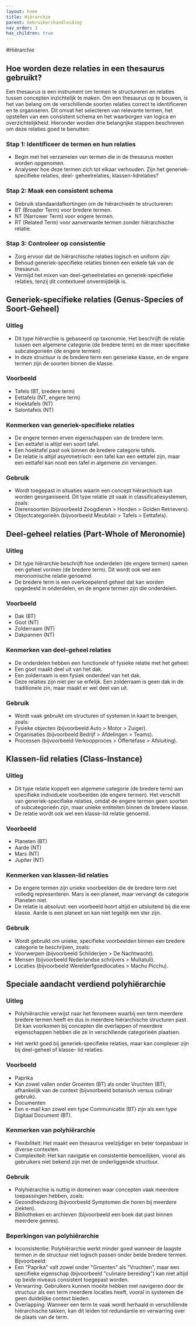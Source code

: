 ```yaml
---
layout: home
title: Hiërarchie
parent: Gebruikershandleiding
nav_order: 3
has_children: true
---
```




#Hiërarchie
## Hoe worden deze relaties in een thesaurus gebruikt?
Een thesaurus is een instrument om termen te structureren en relaties tussen concepten
inzichtelijk te maken. Om een thesaurus op te bouwen, is het van belang om de verschillende
soorten relaties correct te identificeren en te organiseren. Dit omvat het selecteren van relevante
termen, het opstellen van een consistent schema en het waarborgen van logica en
overzichtelijkheid. Hieronder worden drie belangrijke stappen beschreven om deze relaties goed te
benutten:

### Stap 1: Identificeer de termen en hun relaties
- Begin met het verzamelen van termen die in de thesaurus moeten worden opgenomen.
- Analyseer hoe deze termen zich tot elkaar verhouden. Zijn het generiek-specifieke relaties, deel-
geheelrelaties, klassen-lidrelaties?

### Stap 2: Maak een consistent schema
- Gebruik standaardafkortingen om de hiërarchieën te structureren:
- BT (Broader Term) voor bredere termen.
- NT (Narrower Term) voor engere termen.
- RT (Related Term) voor aanverwante termen zonder hiërarchische relatie.

### Stap 3: Controleer op consistentie
- Zorg ervoor dat de hiërarchische relaties logisch en uniform zijn:
- Behoud generiek-specifieke relaties binnen een enkele tak van de thesaurus.
- Vermijd het mixen van deel-geheelrelaties en generiek-specifieke relaties, tenzij dit
contextueel onvermijdelijk is.

## Generiek-specifieke relaties (Genus-Species of Soort-Geheel)
### Uitleg
- Dit type hiërarchie is gebaseerd op taxonomie. Het beschrijft de relatie tussen een algemene
categorie (de bredere term) en de meer specifieke subcategorieën (de engere termen).
- In deze structuur is de bredere term een generieke klasse, en de engere termen zijn de soorten
binnen die klasse.

### Voorbeeld
- Tafels (BT, bredere term)
- Eettafels (NT, engere term)
- Hoektafels (NT)
- Salontafels (NT)

### Kenmerken van generiek-specifieke relaties
- De engere termen erven eigenschappen van de bredere term.
- Een eettafel is altijd een soort tafel.
- Een hoektafel past ook binnen de bredere categorie tafels.
- De relatie is altijd asymmetrisch: een tafel kan een eettafel zijn, maar een eettafel kan nooit een
tafel in algemene zin vervangen.

### Gebruik
- Wordt toegepast in situaties waarin een concept hiërarchisch kan worden georganiseerd. Dit type
relatie zit vaak in classificatiesystemen, zoals:
- Dierensoorten (bijvoorbeeld Zoogdieren &gt; Honden &gt; Golden Retrievers).
- Objectcategorieën (bijvoorbeeld Meubilair &gt; Tafels &gt; Eettafels).


## Deel-geheel relaties (Part-Whole of Meronomie)
### Uitleg

- Dit type hiërarchie beschrijft hoe onderdelen (de engere termen) samen een geheel vormen (de
bredere term). Dit wordt ook wel een meronomische relatie genoemd.
- De bredere term is een overkoepelend geheel dat kan worden opgedeeld in onderdelen, en de
engere termen zijn die onderdelen.
### Voorbeeld
- Dak (BT)
- Goot (NT)
- Zolderraam (NT)
- Dakpannen (NT)

### Kenmerken van deel-geheel relaties
- De onderdelen hebben een functionele of fysieke relatie met het geheel:
- Een goot maakt deel uit van het dak.
- Een zolderraam is een fysiek onderdeel van het dak.
- Deze relaties zijn niet per se erfelijk. Een zolderraam is geen dak in de traditionele zin, maar
maakt er wel deel van uit.

### Gebruik
- Wordt vaak gebruikt om structuren of systemen in kaart te brengen, zoals:
- Fysieke objecten (bijvoorbeeld Auto &gt; Motor &gt; Zuiger).
- Organisaties (bijvoorbeeld Bedrijf &gt; Afdelingen &gt; Teams).
- Processen (bijvoorbeeld Verkoopproces &gt; Offertefase &gt; Afsluiting).


## Klassen-lid relaties (Class-Instance)
### Uitleg
- Dit type relatie koppelt een algemene categorie (de bredere term) aan specifieke individuele
voorbeelden (de engere termen). Het verschilt van generiek-specifieke relaties, omdat de engere
termen geen soorten of subcategorieën zijn, maar unieke entiteiten binnen de bredere klasse.
- De relatie wordt ook wel een klasse-lid relatie genoemd.

### Voorbeeld
- Planeten (BT)
- Aarde (NT)
- Mars (NT)
- Jupiter (NT)

### Kenmerken van klassen-lid relaties
- De engere termen zijn unieke voorbeelden die de bredere term niet volledig representeren. Mars
is een planeet, maar vervangt de categorie Planeten niet.
- De relatie is absoluut: een voorbeeld hoort altijd en uitsluitend bij die ene klasse. Aarde is een
planeet en kan niet tegelijk een ster zijn.

### Gebruik
- Wordt gebruikt om unieke, specifieke voorbeelden binnen een bredere categorie te beschrijven,
zoals:
- Voorwerpen (bijvoorbeeld Schilderijen &gt; De Nachtwacht).
- Mensen (bijvoorbeeld Nederlandse schrijvers &gt; Multatuli).
- Locaties (bijvoorbeeld Werelderfgoedlocaties &gt; Machu Picchu).

## Speciale aandacht verdiend polyhiërarchie
### Uitleg
- Polyhiërarchie verwijst naar het fenomeen waarbij een term meerdere bredere termen heeft en
dus in meerdere hiërarchische structuren past. Dit kan voorkomen bij concepten die overlappen of
meerdere eigenschappen hebben die ze in verschillende categorieën plaatsen.

- Het werkt goed bij generiek-specifieke relaties, maar kan complexer zijn bij deel-geheel of klasse-
lid relaties.


### Voorbeeld
- Paprika
- Kan zowel vallen onder Groenten (BT) als onder Vruchten (BT), afhankelijk van de context
(bijvoorbeeld botanisch versus culinair gebruik).
- Documenten
- Een e-mail kan zowel een type Communicatie (BT) zijn als een type Digitaal Document (BT).

### Kenmerken van polyhiërarchie
- Flexibiliteit: Het maakt een thesaurus veelzijdiger en beter toepasbaar in diverse contexten.
- Complexiteit: Het kan navigatie en consistentie bemoeilijken, vooral als gebruikers niet bekend
zijn met de onderliggende structuur.


### Gebruik
- Polyhiërarchie is nuttig in domeinen waar concepten vaak meerdere toepassingen hebben, zoals:
- Gezondheidszorg (bijvoorbeeld Symptomen die horen bij meerdere ziekten).
- Bibliotheken en archieven (bijvoorbeeld een boek dat past binnen meerdere genres).


### Beperkingen van polyhiërarchie
- Inconsistentie: Polyhiërarchie werkt minder goed wanneer de laagste termen in de structuur niet
logisch passen onder beide bredere termen. Bijvoorbeeld:
- Een &quot;Paprika&quot; valt zowel onder &quot;Groenten&quot; als &quot;Vruchten&quot;, maar een specifieke eigenschap
(bijvoorbeeld &quot;culinaire bereiding&quot;) kan niet altijd op beide niveaus consistent toegepast worden.
- Verwarring: Gebruikers kunnen moeite hebben met navigeren door de structuur als een term
meerdere locaties heeft, vooral in systemen die geen duidelijke context bieden.
- Overlapping: Wanneer een term te vaak wordt herhaald in verschillende hiërarchische takken,
kan dit leiden tot redundantie en verwarring over de plaats van de term.